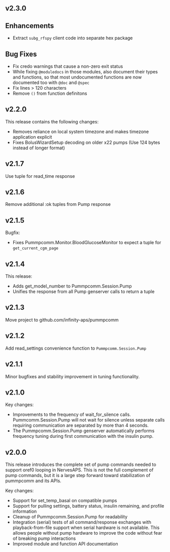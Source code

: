 ## v2.3.0

## Enhancements
* Extract `subg_rfspy` client code into separate hex package

## Bug Fixes
* Fix credo warnings that cause a non-zero exit status
* While fixing `@moduledocs` in those modules, also document their types and functions, so that most undocumented functions are now documented too with `@doc` and `@spec`
* Fix lines > 120 characters
* Remove `()` from function definitons

## v2.2.0

This release contains the following changes:

* Removes reliance on local system timezone and makes timezone application explicit
* Fixes BolusWizardSetup decoding on older x22 pumps (Use 124 bytes instead of longer format)

## v2.1.7

Use tuple for read_time response

## v2.1.6

Remove additional :ok tuples from Pump response

## v2.1.5

Bugfix:

* Fixes Pummpcomm.Monitor.BloodGlucoseMonitor to expect a tuple for `get_current_cgm_page`

## v2.1.4

This release:

* Adds get_model_number to Pummpcomm.Session.Pump
* Unifies the response from all Pump genserver calls to return a tuple

## v2.1.3

Move project to github.com/infinity-aps/pummpcomm

## v2.1.2

Add read_settings convenience function to `Pummpcomm.Session.Pump`

## v2.1.1

Minor bugfixes and stability improvement in tuning functionality.

## v2.1.0

Key changes:
* Improvements to the frequency of wait_for_silence calls. Pummcomm.Session.Pump will not wait for silence unless separate calls requiring communication are separated by more than 4 seconds.
* The Pummpcomm.Session.Pump genserver automatically performs frequency tuning during first communication with the insulin pump.

## v2.0.0

This release introduces the complete set of pump commands needed to support oref0 looping in NervesAPS. This is not the full complement of pump commands, but it is a large step forward toward stabilization of pummpcomm and its APIs.

Key changes:
* Support for set_temp_basal on compatible pumps
* Support for pulling settings, battery status, insulin remaining, and profile information
* Cleanup of Pummpcomm.Session.Pump for readability
* Integration (serial) tests of all command/response exchanges with playback-from-file support when serial hardware is not available. This allows people without pump hardware to improve the code without fear of breaking pump interactions
* Improved module and function API documentation
